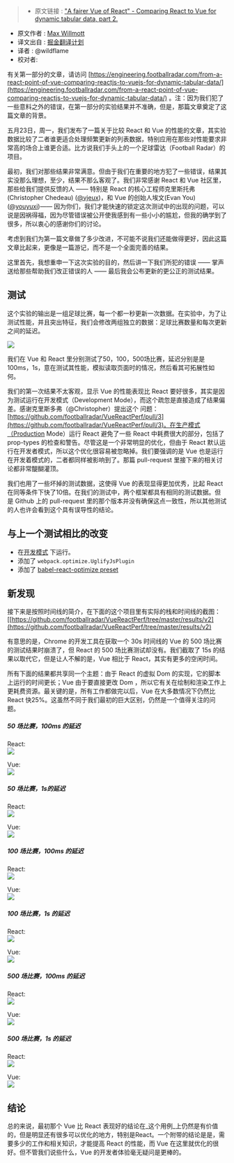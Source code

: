 >* 原文链接 : ["A fairer Vue of React" - Comparing React to Vue for dynamic tabular data, part 2.](https://engineering.footballradar.com/a-fairer-vue-of-react-comparing-react-to-vue-for-dynamic-tabular-data-part-2/)
* 原文作者 : [Max Willmott](https://engineering.footballradar.com/author/max-willmott/)
* 译文出自 : [掘金翻译计划](https://github.com/xitu/gold-miner)
* 译者 : @wildflame
* 校对者:


有关第一部分的文章，请访问 [https://engineering.footballradar.com/from-a-react-point-of-vue-comparing-reactjs-to-vuejs-for-dynamic-tabular-data/](https://engineering.footballradar.com/from-a-react-point-of-vue-comparing-reactjs-to-vuejs-for-dynamic-tabular-data/) 。注：因为我们犯了一些意料之外的错误，在第一部分的实验结果并不准确，但是，那篇文章奠定了这篇文章的背景。

五月23日，周一，我们发布了一篇关于比较 React 和 Vue 的性能的文章，其实验数据比较了二者谁更适合处理频繁更新的列表数据，特别应用在那些对性能要求非常高的场合上谁更合适。比方说我们手头上的一个足球雷达（Football Radar）的项目。

最初，我们对那些结果非常满意。但由于我们在重要的地方犯了一些错误，结果其实没那么理想，至少，结果不那么客观了。我们非常感谢 React 和 Vue 社区里，那些给我们提供反馈的人 —— 特别是 React 的核心工程师克里斯托弗(Christopher Chedeau) ([@vjeux](https://twitter.com/vjeux))，和 Vue 的创始人埃文(Evan You)([@youyuxi](https://twitter.com/youyuxi))—— 因为你们，我们才能快速的锁定这次测试中的出现的问题，可以说是因祸得福，因为尽管错误被公开使我感到有一些小小的尴尬，但我的确学到了很多，所以衷心的感谢你们的讨论。

考虑到我们为第一篇文章做了多少改进，不可能不说我们还能做得更好，因此这篇文章比起来，更像是一篇游记，而不是一个全面完善的结果。

这里首先，我想重申一下这次实验的目的，然后讲一下我们所犯的错误 —— 掌声送给那些帮助我们改正错误的人 —— 最后我会公布更新的更公正的测试结果。

## 测试

这个实验的输出是一组足球比赛，每一个都一秒更新一次数据。在实验中，为了让测试性能，并且突出特征，我们会修改两组独立的数据：足球比赛数量和每次更新之间的延迟。

![](http://ac-Myg6wSTV.clouddn.com/5be4086d861ed7351bab.png)

我们在 Vue 和 React 里分别测试了50，100，500场比赛，延迟分别是是100ms，1s，意在测试其性能，模拟读取页面时的情况，然后看其可拓展性如何。

我们的第一次结果不太客观，显示 Vue 的性能表现比 React 要好很多，其实是因为测试运行在开发模式（Development Mode），而这个疏忽是直接造成了结果偏差。感谢克里斯多弗（@Christopher）提出这个 问题：[https://github.com/footballradar/VueReactPerf/pull/3](https://github.com/footballradar/VueReactPerf/pull/3)。在生产模式（Production Mode）运行 React 避免了一些 React 中耗费很大的部分，包括了 prop-types 的检查和警告。尽管这是一个非常明显的优化，但由于 React 默认运行在开发者模式，所以这个优化很容易被忽略掉。我们要强调的是 Vue 也是运行在开发着模式的，二者都同样被影响到了。那篇 pull-request 里接下来的相关讨论都非常醍醐灌顶。

我们也用了一些坏掉的测试数据，这使得 Vue 的表现显得更加优秀，比起 React 在同等条件下快了10倍。在我们的测试中，两个框架都具有相同的测试数据。但是 Github 上的 pull-request 里的那个版本并没有确保这点一致性，所以其他测试的人也许会看到这个具有误导性的结论。

## 与上一个测试相比的改变

*   在[开发模式](https://github.com/footballradar/VueReactPerf/pull/3)
下运行。
*   添加了 `webpack.optimize.UglifyJsPlugin` 
*   添加了 [babel-react-optimize preset](https://github.com/thejameskyle/babel-react-optimize)

## 新发现

接下来是按照时间线的简介，在下面的这个项目里有实际的栈和时间线的截图：[[https://github.com/footballradar/VueReactPerf/tree/master/results/v2](https://github.com/footballradar/VueReactPerf/tree/master/results/v2)

有意思的是，Chrome 的开发工具在获取一个 30s 时间线的 Vue 的 500 场比赛的测试结果时崩溃了，但 React 的 500 场比赛测试却没有。我们截取了 15s 的结果以取代它，但是让人不解的是，Vue 相比于 React，其实有更多的空闲时间。

所有下面的结果都共享同一个主题：由于 React 的虚拟 Dom 的实现，它的脚本上运行的时间更长；Vue 由于要直接更改 Dom ，所以它有关在绘制和渲染工作上更耗费资源。最关键的是，所有工作都做完以后，Vue 在大多数情况下仍然比 React 快25%。这虽然不同于我们最初的巨大区别，仍然是一个值得关注的问题。

##### 50 场比赛，100ms 的延迟
React:  
![](http://ww2.sinaimg.cn/large/a490147fgw1f4mtuj37onj207f04l74d.jpg)

Vue:  
![](http://ac-Myg6wSTV.clouddn.com/29bf60c3f146eab2c6dc.png)
##### 50 场比赛，1s的延迟
React:  
![](http://ac-Myg6wSTV.clouddn.com/b0b15f794c9a2070a533.png)

Vue:  
![](http://ac-Myg6wSTV.clouddn.com/f6d6c16641bcdbfdc6cb.png)
##### 100 场比赛，100ms 的延迟
React:  
![](http://ac-Myg6wSTV.clouddn.com/72c40b5122614ecb66af.png)

Vue:  
![](http://ac-Myg6wSTV.clouddn.com/239e96ce2a5037dd7a9a.png)
##### 100 场比赛，1s 的延迟
React:  
![](http://ac-Myg6wSTV.clouddn.com/902c1fe2a6c6d5d9671f.png)

Vue:  
![](http://ac-Myg6wSTV.clouddn.com/5490fb9635b763d94c05.png)
##### 500 场比赛，100ms 的延迟
React:  
![](http://ac-Myg6wSTV.clouddn.com/352538cf119141efb387.png)

Vue:  
![](http://ac-Myg6wSTV.clouddn.com/20251f4ab6a45b138669.png)
##### 500 场比赛，1s 的延迟
React:  
![](http://ac-Myg6wSTV.clouddn.com/04278f218752b89c2042.png)

Vue:  
![](http://ac-Myg6wSTV.clouddn.com/f6095bbea3543f55a175.png)

## 结论

总的来说，最初那个 Vue 比 React 表现好的结论在_这个用例_上仍然是有价值的，但是明显还有很多可以优化的地方，特别是React。一个附带的结论是是，需要多少的工作和相关知识，才能提高 React 的性能，而 Vue 在这里就优化的很好。但不管我们说些什么，Vue 的开发者体验毫无疑问是更棒的。
